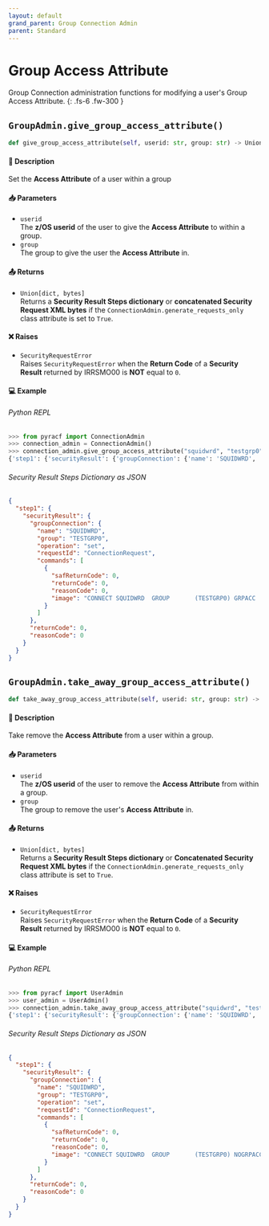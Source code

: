 ```yaml
---
layout: default
grand_parent: Group Connection Admin
parent: Standard
---
```


# Group Access Attribute

Group Connection administration functions for modifying a user's Group Access Attribute. 
{: .fs-6 .fw-300 }

## `GroupAdmin.give_group_access_attribute()`

```python
def give_group_access_attribute(self, userid: str, group: str) -> Union[dict, bytes]:
```

#### 📄 Description

Set the **Access Attribute** of a user within a group 

#### 📥 Parameters
* `userid`<br>
  The **z/OS userid** of the user to give the **Access Attribute** to within a group.
* `group`<br>
  The group to give the user the **Access Attribute** in.

#### 📤 Returns
* `Union[dict, bytes]`<br>
  Returns a **Security Result Steps dictionary** or **concatenated Security Request XML bytes** if the `ConnectionAdmin.generate_requests_only` class attribute is set to `True`.

#### ❌ Raises
* `SecurityRequestError`<br>
  Raises `SecurityRequestError` when the **Return Code** of a **Security Result** returned by IRRSMO00 is **NOT** equal to `0`.

#### 💻 Example

###### Python REPL
```python
>>> from pyracf import ConnectionAdmin
>>> connection_admin = ConnectionAdmin()
>>> connection_admin.give_group_access_attribute("squidwrd", "testgrp0")
{'step1': {'securityResult': {'groupConnection': {'name': 'SQUIDWRD', 'group': 'TESTGRP0', 'operation': 'set', 'requestId': 'ConnectionRequest', 'commands': [{'safReturnCode': 0, 'returnCode': 0, 'reasonCode': 0, 'image': 'CONNECT SQUIDWRD  GROUP       (TESTGRP0) GRPACC      '}]}, 'returnCode': 0, 'reasonCode': 0}}}
```

###### Security Result Steps Dictionary as JSON
```json
{
  "step1": {
    "securityResult": {
      "groupConnection": {
        "name": "SQUIDWRD",
        "group": "TESTGRP0",
        "operation": "set",
        "requestId": "ConnectionRequest",
        "commands": [
          {
            "safReturnCode": 0,
            "returnCode": 0,
            "reasonCode": 0,
            "image": "CONNECT SQUIDWRD  GROUP       (TESTGRP0) GRPACC      "
          }
        ]
      },
      "returnCode": 0,
      "reasonCode": 0
    }
  }
}
```

## `GroupAdmin.take_away_group_access_attribute()`

```python
def take_away_group_access_attribute(self, userid: str, group: str) -> Union[dict, bytes]:
```

#### 📄 Description

Take remove the **Access Attribute** from a user within a group.

#### 📥 Parameters
* `userid`<br>
  The **z/OS userid** of the user to remove the **Access Attribute** from within a group.
* `group`<br>
  The group to remove the user's **Access Attribute** in.

#### 📤 Returns
* `Union[dict, bytes]`<br>
  Returns a **Security Result Steps dictionary** or **Concatenated Security Request XML bytes** if the `ConnectionAdmin.generate_requests_only` class attribute is set to `True`.

#### ❌ Raises
* `SecurityRequestError`<br>
  Raises `SecurityRequestError` when the **Return Code** of a **Security Result** returned by IRRSMO00 is **NOT** equal to `0`.

#### 💻 Example

###### Python REPL
```python
>>> from pyracf import UserAdmin
>>> user_admin = UserAdmin()
>>> connection_admin.take_away_group_access_attribute("squidwrd", "testgrp0")
{'step1': {'securityResult': {'groupConnection': {'name': 'SQUIDWRD', 'group': 'TESTGRP0', 'operation': 'set', 'requestId': 'ConnectionRequest', 'commands': [{'safReturnCode': 0, 'returnCode': 0, 'reasonCode': 0, 'image': 'CONNECT SQUIDWRD  GROUP       (TESTGRP0) NOGRPACC      '}]}, 'returnCode': 0, 'reasonCode': 0}}}
```

###### Security Result Steps Dictionary as JSON
```json
{
  "step1": {
    "securityResult": {
      "groupConnection": {
        "name": "SQUIDWRD",
        "group": "TESTGRP0",
        "operation": "set",
        "requestId": "ConnectionRequest",
        "commands": [
          {
            "safReturnCode": 0,
            "returnCode": 0,
            "reasonCode": 0,
            "image": "CONNECT SQUIDWRD  GROUP       (TESTGRP0) NOGRPACC      "
          }
        ]
      },
      "returnCode": 0,
      "reasonCode": 0
    }
  }
}
```